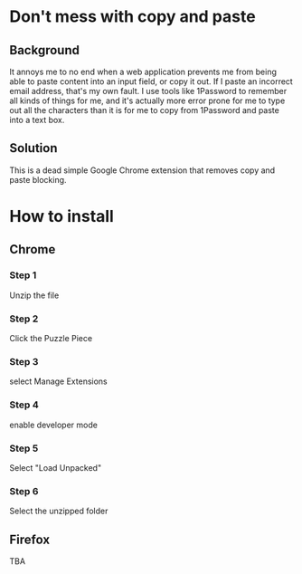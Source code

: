 # Don't mess with copy and paste

## Background

It annoys me to no end when a web application prevents me from being able to
paste content into an input field, or copy it out.  If I paste an incorrect
email address, that's my own fault.  I use tools like 1Password to
remember all kinds of things for me, and it's actually more error prone for me
to type out all the characters than it is for me to copy from 1Password and
paste into a text box.

## Solution

This is a dead simple Google Chrome extension that removes copy and paste
blocking.

# How to install
## Chrome
### Step 1
Unzip the file
### Step 2
Click the Puzzle Piece
### Step 3
select Manage Extensions
### Step 4
enable developer mode
### Step 5
Select "Load Unpacked"
### Step 6
Select the unzipped folder
## Firefox
TBA
